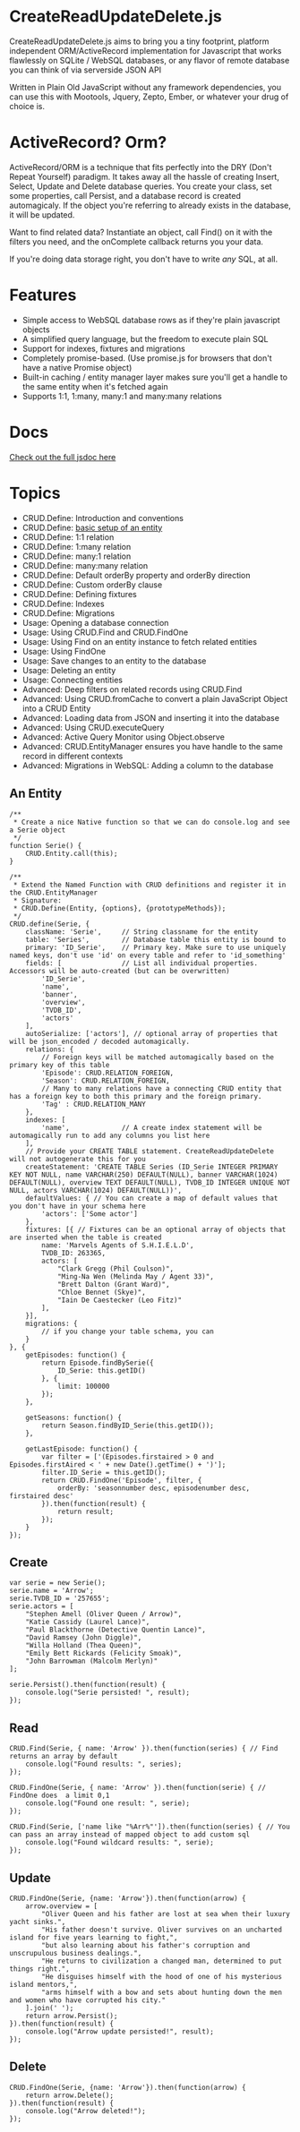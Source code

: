 CreateReadUpdateDelete.js
=========================

CreateReadUpdateDelete.js aims to bring you a tiny footprint, platform independent ORM/ActiveRecord implementation for Javascript that works flawlessly on SQLite / WebSQL databases,
or any flavor of remote database you can think of via serverside JSON API

Written in Plain Old JavaScript without any framework dependencies, you can use this with Mootools, Jquery, Zepto, Ember, or whatever your drug of choice is.

ActiveRecord? Orm?
==================
ActiveRecord/ORM is a technique that fits perfectly into the DRY (Don't Repeat Yourself) paradigm. 
It takes away all the hassle of creating Insert, Select, Update and Delete database queries. You create your class, set some properties, call Persist, and a database record is created automagicaly.
If the object you're referring to already exists in the database, it will be updated.

Want to find related data? Instantiate an object, call Find() on it with the filters you need, and the onComplete callback returns you your data.

If you're doing data storage right, you don't have to write *any* SQL, at all.

Features 
========

- Simple access to WebSQL database rows as if they're plain javascript objects
- A simplified query language, but the freedom to execute plain SQL
- Support for indexes, fixtures and migrations
- Completely promise-based. (Use promise.js for browsers that don't have a native Promise object)
- Built-in caching / entity manager layer makes sure you'll get a handle to the same entity when it's fetched again
- Supports 1:1, 1:many, many:1 and many:many relations

Docs
====
[Check out the full jsdoc here](http://schizoduckie.github.io/CreateReadUpdateDelete/docs/)


Topics
======

- CRUD.Define: Introduction and conventions
- CRUD.Define: [basic setup of an entity](http://jsfiddle.net/SchizoDuckie/1fwntkhr/)
- CRUD.Define: 1:1 relation
- CRUD.Define: 1:many relation
- CRUD.Define: many:1 relation
- CRUD.Define: many:many relation
- CRUD.Define: Default orderBy property and orderBy direction
- CRUD.Define: Custom orderBy clause
- CRUD.Define: Defining fixtures
- CRUD.Define: Indexes
- CRUD.Define: Migrations
- Usage: Opening a database connection
- Usage: Using CRUD.Find and CRUD.FindOne
- Usage: Using Find on an entity instance to fetch related entities
- Usage: Using FindOne
- Usage: Save changes to an entity to the database
- Usage: Deleting an entity
- Usage: Connecting entities
- Advanced: Deep filters on related records using CRUD.Find
- Advanced: Using CRUD.fromCache to convert a plain JavaScript Object into a CRUD Entity
- Advanced: Loading data from JSON and inserting it into the database
- Advanced: Using CRUD.executeQuery
- Advanced: Active Query Monitor using Object.observe
- Advanced: CRUD.EntityManager ensures you have handle to the same record in different contexts
- Advanced: Migrations in WebSQL: Adding a column to the database



An Entity
---------

```
/**
 * Create a nice Native function so that we can do console.log and see a Serie object
 */
function Serie() {
    CRUD.Entity.call(this);
}

/**
 * Extend the Named Function with CRUD definitions and register it in the CRUD.EntityManager
 * Signature:
 * CRUD.Define(Entity, {options}, {prototypeMethods});
 */
CRUD.define(Serie, {
    className: 'Serie', 	// String classname for the entity
    table: 'Series',		// Database table this entity is bound to
    primary: 'ID_Serie',	// Primary key. Make sure to use uniquely named keys, don't use 'id' on every table and refer to 'id_something'
    fields: [ 				// List all individual properties. Accessors will be auto-created (but can be overwritten)
    	'ID_Serie',
    	'name',
    	'banner',
    	'overview',
    	'TVDB_ID',
    	'actors'
    ],
    autoSerialize: ['actors'], // optional array of properties that will be json_encoded / decoded automagically.
    relations: {
    	// Foreign keys will be matched automagically based on the primary key of this table
        'Episode': CRUD.RELATION_FOREIGN,
        'Season': CRUD.RELATION_FOREIGN,
        // Many to many relations have a connecting CRUD entity that has a foreign key to both this primary and the foreign primary.
        'Tag' : CRUD.RELATION_MANY 		  
    },
    indexes: [
        'name', 			// A create index statement will be automagically run to add any columns you list here
    ],
    // Provide your CREATE TABLE statement. CreateReadUpdateDelete will not autogenerate this for you
    createStatement: 'CREATE TABLE Series (ID_Serie INTEGER PRIMARY KEY NOT NULL, name VARCHAR(250) DEFAULT(NULL), banner VARCHAR(1024) DEFAULT(NULL), overview TEXT DEFAULT(NULL), TVDB_ID INTEGER UNIQUE NOT NULL, actors VARCHAR(1024) DEFAULT(NULL))',
    defaultValues: { // You can create a map of default values that you don't have in your schema here 
    	'actors': ['Some actor']
    }, 
    fixtures: [{ // Fixtures can be an optional array of objects that are inserted when the table is created
    	name: 'Marvels Agents of S.H.I.E.L.D',
    	TVDB_ID: 263365,
    	actors: [
	    	"Clark Gregg (Phil Coulson)",
	    	"Ming-Na Wen (Melinda May / Agent 33)",
	    	"Brett Dalton (Grant Ward)",
	    	"Chloe Bennet (Skye)",
	    	"Iain De Caestecker (Leo Fitz)"
    	],
    }], 
    migrations: {
    	// if you change your table schema, you can 
    }
}, {
    getEpisodes: function() {
        return Episode.findBySerie({
            ID_Serie: this.getID()
        }, {
            limit: 100000
        });
    },

    getSeasons: function() {
        return Season.findByID_Serie(this.getID());
    },

    getLastEpisode: function() {
        var filter = ['(Episodes.firstaired > 0 and Episodes.firstAired < ' + new Date().getTime() + ')'];
        filter.ID_Serie = this.getID();
        return CRUD.FindOne('Episode', filter, {
            orderBy: 'seasonnumber desc, episodenumber desc, firstaired desc'
        }).then(function(result) {
            return result;
        });
    }
});
```


Create
------

```
var serie = new Serie();
serie.name = 'Arrow';
serie.TVDB_ID = '257655';
serie.actors = [
	"Stephen Amell (Oliver Queen / Arrow)",
	"Katie Cassidy (Laurel Lance)",
	"Paul Blackthorne (Detective Quentin Lance)",
	"David Ramsey (John Diggle)",
	"Willa Holland (Thea Queen)",
	"Emily Bett Rickards (Felicity Smoak)",
	"John Barrowman (Malcolm Merlyn)"
];

serie.Persist().then(function(result) {
	console.log("Serie persisted! ", result);
});
```


Read
----

```
CRUD.Find(Serie, { name: 'Arrow' }).then(function(series) { // Find returns an array by default
	console.log("Found results: ", series);
});

CRUD.FindOne(Serie, { name: 'Arrow' }).then(function(serie) { // FindOne does  a limit 0,1
	console.log("Found one result: ", serie);
});

CRUD.Find(Serie, ['name like "%Arr%"']).then(function(series) { // You can pass an array instead of mapped object to add custom sql 
	console.log("Found wildcard results: ", serie);
});
```

Update
------
```
CRUD.FindOne(Serie, {name: 'Arrow'}).then(function(arrow) {
	arrow.overview = [
		"Oliver Queen and his father are lost at sea when their luxury yacht sinks.",
		"His father doesn't survive. Oliver survives on an uncharted island for five years learning to fight,",
		"but also learning about his father's corruption and unscrupulous business dealings.",
		"He returns to civilization a changed man, determined to put things right.",
		"He disguises himself with the hood of one of his mysterious island mentors,",
		"arms himself with a bow and sets about hunting down the men and women who have corrupted his city."
	].join(' ');
	return arrow.Persist();
}).then(function(result) {
	console.log("Arrow update persisted!", result);
});
```

Delete
------
```
CRUD.FindOne(Serie, {name: 'Arrow'}).then(function(arrow) {
	return arrow.Delete();
}).then(function(result) {
	console.log("Arrow deleted!");
});
```